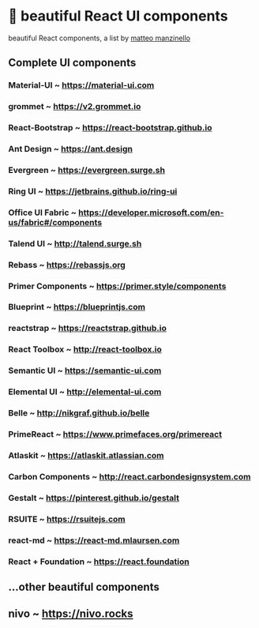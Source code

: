 # 🌈 beautiful React UI components

beautiful React components, a list by [matteo manzinello](https://matteomanzinello.com)

## Complete UI components

### Material-UI ~ https://material-ui.com

### grommet ~ https://v2.grommet.io

### React-Bootstrap ~ https://react-bootstrap.github.io

### Ant Design ~ https://ant.design

### Evergreen ~ https://evergreen.surge.sh

### Ring UI ~ https://jetbrains.github.io/ring-ui

### Office UI Fabric ~ https://developer.microsoft.com/en-us/fabric#/components

### Talend UI ~ http://talend.surge.sh

### Rebass ~ https://rebassjs.org

### Primer Components ~ https://primer.style/components

### Blueprint ~ https://blueprintjs.com

### reactstrap ~ https://reactstrap.github.io

### React Toolbox ~ http://react-toolbox.io

### Semantic UI ~ https://semantic-ui.com

### Elemental UI ~ http://elemental-ui.com

### Belle ~ http://nikgraf.github.io/belle

### PrimeReact ~ https://www.primefaces.org/primereact

### Atlaskit ~ https://atlaskit.atlassian.com

### Carbon Components ~ http://react.carbondesignsystem.com

### Gestalt ~ https://pinterest.github.io/gestalt

### RSUITE ~ https://rsuitejs.com

### react-md ~ https://react-md.mlaursen.com

### React + Foundation ~ https://react.foundation

## ...other beautiful components

## nivo ~ https://nivo.rocks
